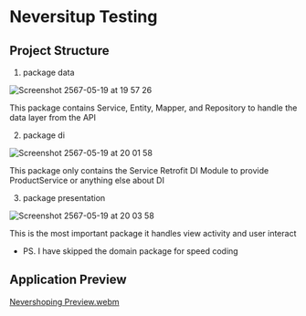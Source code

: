 # Neversitup Testing

## Project Structure
1. package data
  
![Screenshot 2567-05-19 at 19 57 26](https://github.com/armhansa/NeversitupTesting/assets/15827999/35a90d3d-773e-41be-85d0-30d0d4bfa454)

This package contains Service, Entity, Mapper, and Repository to handle the data layer from the API

2. package di

![Screenshot 2567-05-19 at 20 01 58](https://github.com/armhansa/NeversitupTesting/assets/15827999/7445e043-34e8-43ce-b75c-12176311c563)

This package only contains the Service Retrofit DI Module to provide ProductService or anything else about DI

3. package presentation

![Screenshot 2567-05-19 at 20 03 58](https://github.com/armhansa/NeversitupTesting/assets/15827999/a4ad82bf-64d5-4831-ab63-538ad6bb7a87)

This is the most important package it handles view activity and user interact

* PS. I have skipped the domain package for speed coding

## Application Preview

[Nevershoping Preview.webm](https://github.com/armhansa/NeversitupTesting/assets/15827999/5f2c5653-ddc1-44a6-ad40-8a46dd6b959f)

